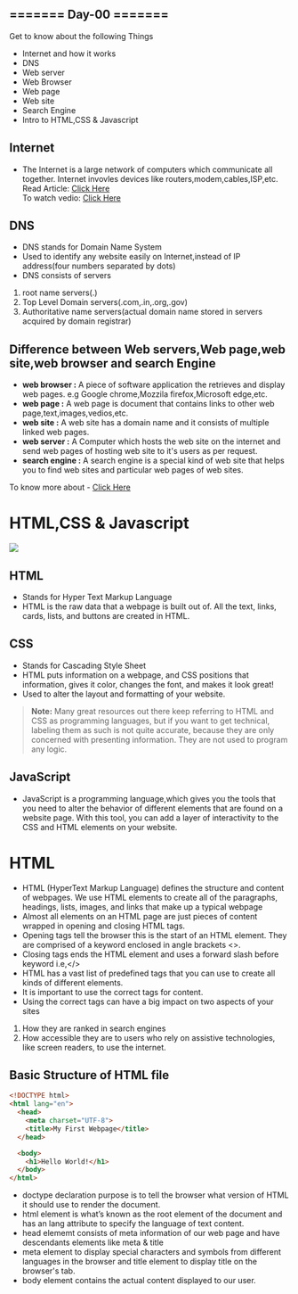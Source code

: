 ## ======= Day-00 ======= ##
Get to know about the following Things
* Internet and how it works
* DNS
* Web server
* Web Browser
* Web page
* Web site
* Search Engine
* Intro to HTML,CSS & Javascript

## Internet  
* The Internet is a large network of computers which communicate all together. Internet invovles devices like routers,modem,cables,ISP,etc.  
Read Article:
[Click Here](https://developer.mozilla.org/en-US/docs/Learn/Common_questions/Web_mechanics/How_does_the_Internet_work)  
To watch vedio:
[Click Here](https://www.youtube.com/watch?v=eHp1l73ztB8)   


## DNS 
* DNS stands for Domain Name System
* Used to identify any website easily on Internet,instead of IP address(four numbers separated by dots)
* DNS consists of servers 
1. root name servers(.)
2. Top Level Domain servers(.com,.in,.org,.gov)
3. Authoritative name servers(actual domain name stored in servers acquired by domain registrar)

## Difference between Web servers,Web page,web site,web browser and search Engine

* **web browser :** A piece of software application the retrieves and display web pages. e.g Google chrome,Mozzila firefox,Microsoft edge,etc.
* **web page :** A web page is document that contains links to other web page,text,images,vedios,etc.
* **web site :** A web site has a domain name and it consists of multiple linked  web pages.
* **web server :** A Computer which hosts the web site on the internet and send web pages of hosting web site to it's users as per request.
* **search engine :** A search engine is a special kind of web site that helps you to find web sites and particular web pages of web sites.  

To know more about - [Click Here](https://developer.mozilla.org/en-US/docs/Learn/Common_questions/Web_mechanics/Pages_sites_servers_and_search_engines)

# HTML,CSS & Javascript 

![](https://brytdesigns.com/_next/image?url=https%3A%2F%2Fadmin.brytdesigns.com%2Fwp-content%2Fuploads%2F2019%2F12%2Fhtml_css_javascript_infographic-1024x614.png&w=1200&q=75)

## HTML
* Stands for Hyper Text Markup Language
* HTML is the raw data that a webpage is built out of. All the text, links, cards, lists, and buttons are created in HTML.

## CSS
* Stands for Cascading Style Sheet
* HTML puts information on a webpage, and CSS positions that information, gives it color, changes the font, and makes it look great! 
* Used to alter the layout and formatting of your website.  

>**Note:**
Many great resources out there keep referring to HTML and CSS as programming languages, but if you want to get technical, labeling them as such is not quite accurate, because they are only concerned with presenting information. They are not used to program any logic.

## JavaScript
* JavaScript is a programming language,which gives you the tools that you need to alter the behavior of different elements that are found on a website page. With this tool, you can add a layer of interactivity to the CSS and HTML elements on your website.


# HTML
* HTML (HyperText Markup Language) defines the structure and content of webpages. We use HTML elements to create all of the paragraphs, headings, lists, images, and links that make up a typical webpage
* Almost all elements on an HTML page are just pieces of content wrapped in opening and closing HTML tags.
* Opening tags tell the browser this is the start of an HTML element. They are comprised of a keyword enclosed in angle brackets <>.
* Closing tags ends the HTML element and uses a forward slash before keyword i.e,</>
* HTML has a vast list of predefined tags that you can use to create all kinds of different elements. 
* It is important to use the correct tags for content. 
* Using the correct tags can have a big impact on two aspects of your sites
1. How they are ranked in search engines 
2. How accessible they are to users who rely on assistive technologies, like screen readers, to use the internet.

## Basic Structure of HTML file
```HTML
<!DOCTYPE html>
<html lang="en">
  <head>
    <meta charset="UTF-8">
    <title>My First Webpage</title>
  </head>

  <body>
    <h1>Hello World!</h1>
  </body>
</html>
```

* doctype declaration purpose is to tell the browser what version of HTML it should use to render the document.
* html element is what’s known as the root element of the document and has an lang attribute to specify the language of text content.
* head elememt consists of meta information of our web page and have descendants elements like meta & title 
* meta element to display special characters and symbols from different languages in the browser and title element to display title on the browser's tab.
* body element contains the actual content displayed to our user.
